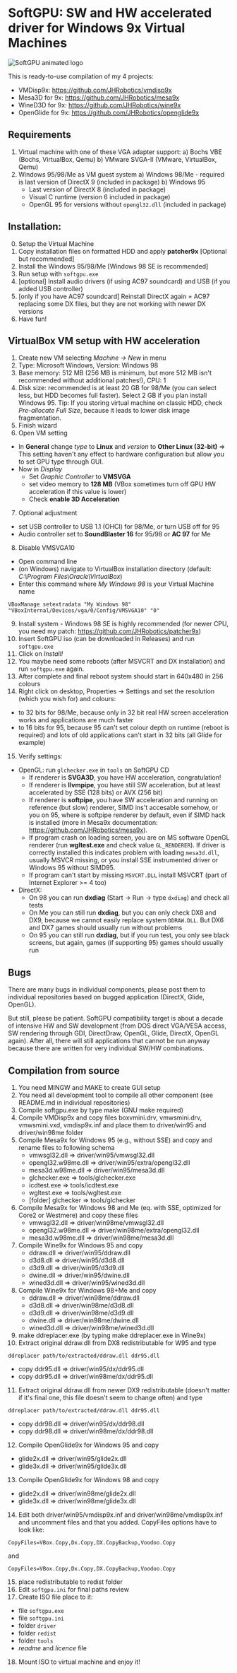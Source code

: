 # SoftGPU: SW and HW accelerated driver for Windows 9x Virtual Machines

![SoftGPU animated logo](/resource/softgpu.webp)

This is ready-to-use compilation of my 4 projects:
- VMDisp9x: https://github.com/JHRobotics/vmdisp9x
- Mesa3D for 9x: https://github.com/JHRobotics/mesa9x
- WineD3D for 9x: https://github.com/JHRobotics/wine9x
- OpenGlide for 9x: https://github.com/JHRobotics/openglide9x

## Requirements
1) Virtual machine with one of these VGA adapter support:
   a) Bochs VBE (Bochs, VirtualBox, Qemu)
   b) VMware SVGA-II (VMware, VirtualBox, Qemu)
2) Windows 95/98/Me as VM guest system
   a) Windows 98/Me - required is last version of DirectX 9 (included in package)
   b) Windows 95
      - Last version of DirectX 8 (included in package)
      - Visual C runtime (version 6 included in package)
      - OpenGL 95 for versions without `opengl32.dll` (included in package)

## Installation:
0) Setup the Virtual Machine
1) Copy installation files on formatted HDD and apply **patcher9x** [Optional but recommended]
2) Install the Windows 95/98/Me [Windows 98 SE is recommended]
3) Run setup with `softgpu.exe`
4) [optional] Install audio drivers (if using AC97 soundcard) and USB (if you added USB controller)
5) [only if you have AC97 soundcard] Reinstall DirectX again = AC97 replacing some DX files, but they are not working with newer DX versions
6) Have fun!

## VirtualBox VM setup with HW acceleration
1) Create new VM selecting *Machine -> New* in menu
2) Type: Microsoft Windows, Version: Windows 98
3) Base memory: 512 MB (256 MB is minimum, but more 512 MB isn't recommended without additional patches!), CPU: 1
4) Disk size: recommended is at least 20 GB for 98/Me (you can select less, but HDD becomes full faster). Select 2 GB if you plan install Windows 95. Tip: If you storing virtual machine on classic HDD, check *Pre-allocate Full Size*, because it leads to lower disk image fragmentation.
5) Finish wizard
6) Open VM setting
- In **General** change *type* to **Linux** and *version* to **Other Linux (32-bit)** => This setting haven't any effect to hardware configuration but allow you to set GPU type through GUI.
- Now in *Display*
  - Set *Graphic Controller* to **VMSVGA**
  - set video memory to **128 MB** (VBox sometimes turn off GPU HW acceleration if this value is lower)
  - Check **enable 3D Acceleration**
7) Optional adjustment
- set USB controller to USB 1.1 (OHCI) for 98/Me, or turn USB off for 95
- Audio controller set to **SoundBlaster 16** for 95/98 or **AC 97** for Me
8) Disable VMSVGA10
- Open command line
- (on Windows) navigate to VirtualBox installation directory (default: *C:\Program Files\Oracle\VirtualBox*)
- Enter this command where *My Windows 98* is your Virtual Machine name
```
VBoxManage setextradata "My Windows 98" "VBoxInternal/Devices/vga/0/Config/VMSVGA10" "0"
```
9) Install system - Windows 98 SE is highly recommended (for newer CPU, you need my patch: https://github.com/JHRobotics/patcher9x)
10) Insert SoftGPU iso (can be downloaded in Releases) and run `softgpu.exe`
11) Click on *Install!*
12) You maybe need some reboots (after MSVCRT and DX installation) and run `softgpu.exe` again.
13) After complete and final reboot system should start in 640x480 in 256 colours
14) Right click on desktop, Properties -> Settings and set the resolution (which you wish for) and colours:
- to 32 bits for 98/Me, because only in 32 bit real HW screen acceleration works and applications are much faster
- to 16 bits for 95, because 95 can't set colour depth on runtime (reboot is required) and lots of old applications can't start in 32 bits (all Glide for example)
15) Verify settings:
- OpenGL: run `glchecker.exe` in `tools` on SoftGPU CD
  - If renderer is **SVGA3D**, you have HW acceleration, congratulation!
  - If renderer is **llvmpipe**, you have still SW acceleration, but at least accelerated by SSE (128 bits) or AVX (256 bit)
  - If renderer is **softpipe**, you have SW acceleration and running on reference (but slow) renderer, SIMD ins't accesable somehow, or you on 95, where is softpipe renderer by default, even if SIMD hack is installed (more in Mesa9x documentation: https://github.com/JHRobotics/mesa9x).
  - If program crash on loading screen, you are on MS software OpenGL renderer (run **wgltest.exe** and check value `GL_RENDERER`). If driver is correctly installed this indicates problem with loading `mesa3d.dll`, usually MSVCR missing, or you install SSE instrumented driver or Windows 95 without SIMD95.
  - If program can't start by missing `MSVCRT.DLL` install MSVCRT (part of Internet Explorer >= 4 too)
- DirectX:
  - On 98 you can run **dxdiag** (Start -> Run -> type `dxdiag`) and check all tests
  - On Me you can still run **dxdiag**, but you can only check DX8 and DX9, because we cannot easily replace system `DDRAW.DLL`. But DX6 and DX7 games should usually run without problems
  - On 95 you can still run **dxdiag**, but if you run test, you only see black screens, but again, games (if supporting 95) games should usually run

## Bugs
There are many bugs in individual components, please post them to individual repositories based on bugged application (DirectX, Glide, OpenGL).

But still, please be patient. SoftGPU compatibility target is about a decade of intensive HW and SW development (from DOS direct VGA/VESA access, SW rendering through GDI, DirectDraw, OpenGL, Glide, DirectX, OpenGL again). After all, there will still applications that cannot be run anyway because there are written for very individual SW/HW combinations.

## Compilation from source
1) You need MINGW and MAKE to create GUI setup
2) You need all development tool to compile all other component (see README.md in individual repositories)
3) Compile softgpu.exe by type make (GNU make required)
4) Compile VMDisp9x and copy files boxvmini.drv, vmwsmini.drv, vmwsmini.vxd, vmdisp9x.inf and place them to driver/win95 and driver/win98me folder
5) Compile Mesa9x for Windows 95 (e.g., without SSE) and copy and rename files to following schema
   - vmwsgl32.dll       => driver/win95/vmwsgl32.dll
   - opengl32.w98me.dll => driver/win95/extra/opengl32.dll
   - mesa3d.w98me.dll   => driver/win95/mesa3d.dll
   - glchecker.exe      => tools/glchecker.exe
   - icdtest.exe        => tools/icdtest.exe
   - wgltest.exe        => tools/wgltest.exe
   - [folder] glchecker => tools/glchecker
6) Compile Mesa9x for Windows 98 and Me (eq. with SSE, optimized for Core2 or Westmere) and copy these files
   - vmwsgl32.dll       => driver/win98me/vmwsgl32.dll
   - opengl32.w98me.dll => driver/win98me/extra/opengl32.dll
   - mesa3d.w98me.dll   => driver/win98me/mesa3d.dll
7) Compile Wine9x for Windows 95 and copy
   - ddraw.dll          => driver/win95/ddraw.dll
   - d3d8.dll           => driver/win95/d3d8.dll
   - d3d9.dll           => driver/win95/d3d9.dll
   - dwine.dll          => driver/win95/dwine.dll
   - wined3d.dll        => driver/win95/wined3d.dll
8) Compile Wine9x for Windows 98+Me and copy
   - ddraw.dll          => driver/win98me/ddraw.dll
   - d3d8.dll           => driver/win98me/d3d8.dll
   - d3d9.dll           => driver/win98me/d3d9.dll
   - dwine.dll          => driver/win98me/dwine.dll
   - wined3d.dll        => driver/win98me/wined3d.dll
9) make ddreplacer.exe (by typing make ddreplacer.exe in Wine9x)
10) Extract original ddraw.dll from DX8 redistributable for W95 and type
```
ddreplacer path/to/extracted/ddraw.dll ddr95.dll
```
   - copy ddr95.dll => driver/win95/dx/ddr95.dll
   - copy ddr95.dll => driver/win98me/dx/ddr95.dll
11) Extract original ddraw.dll from newer DX9 redistributable (doesn't matter if it's final one, this file doesn't seem to change often) and type
```
ddreplacer path/to/extracted/ddraw.dll ddr95.dll
```
   - copy ddr98.dll => driver/win95/dx/ddr98.dll
   - copy ddr98.dll => driver/win98me/dx/ddr98.dll
12) Compile OpenGlide9x for Windows 95 and copy
   - glide2x.dll        => driver/win95/glide2x.dll
   - glide3x.dll        => driver/win95/glide3x.dll
13) Compile OpenGlide9x for Windows 98 and copy
   - glide2x.dll        => driver/win98me/glide2x.dll
   - glide3x.dll        => driver/win98me/glide3x.dll
14) Edit both driver/win95/vmdisp9x.inf and driver/win98me/vmdisp9x.inf and uncomment files and that you added. CopyFiles options have to look like:
```
CopyFiles=VBox.Copy,Dx.Copy,DX.CopyBackup,Voodoo.Copy
```
and
```
CopyFiles=VBox.Copy,Dx.Copy,DX.CopyBackup,Voodoo.Copy
```
15) place redistributable to redist folder
16) Edit `softgpu.ini` for final paths review
17) Create ISO file place to it:
   - file `softgpu.exe`
   - file `softgpu.ini`
   - folder `driver`
   - folder `redist`
   - folder `tools`
   - *readme* and *licence* file
18) Mount ISO to virtual machine and enjoy it!
